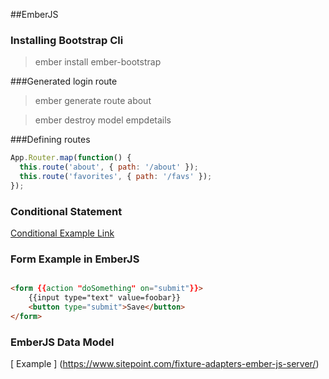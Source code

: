 ##EmberJS

### Installing Bootstrap Cli
>ember install ember-bootstrap

###Generated login route
>ember generate route about

>ember destroy model empdetails

###Defining routes

```javascript
App.Router.map(function() {
  this.route('about', { path: '/about' });
  this.route('favorites', { path: '/favs' });
});
```

### Conditional Statement 

[Conditional Example Link](http://www.tutorialspoint.com/emberjs/temp_conditon_if.htm)

### Form Example in EmberJS

```html

<form {{action "doSomething" on="submit"}}>
    {{input type="text" value=foobar}}
    <button type="submit">Save</button>
</form>

```

### EmberJS Data Model

[ Example ] (https://www.sitepoint.com/fixture-adapters-ember-js-server/)



